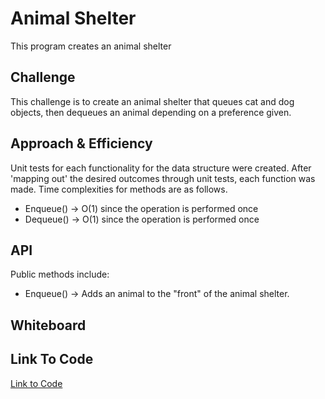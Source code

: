 # Animal Shelter
This program creates an animal shelter

## Challenge
This challenge is to create an animal shelter that queues cat and dog objects, then dequeues an animal depending on a preference given.

## Approach & Efficiency
Unit tests for each functionality for the data structure were created. After 'mapping out' the desired outcomes through unit tests, each function was made. Time complexities for methods are as follows.

* Enqueue() -> O(1) since the operation is performed once
* Dequeue() -> O(1) since the operation is performed once

## API
Public methods include:

* Enqueue() -> Adds an animal to the "front" of the animal shelter.


## Whiteboard

## Link To Code
[Link to Code](./FIFOAnimalShelter/)
